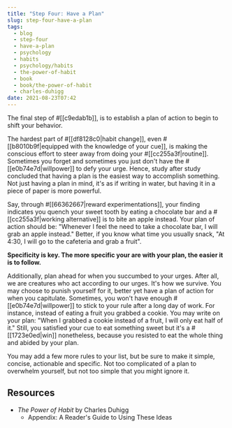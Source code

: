 ```yaml
---
title: "Step Four: Have a Plan"
slug: step-four-have-a-plan
tags:
  - blog
  - step-four
  - have-a-plan
  - psychology
  - habits
  - psychology/habits
  - the-power-of-habit
  - book
  - book/the-power-of-habit
  - charles-duhigg
date: 2021-08-23T07:42
---
```



The final step of #[[c9edab1b]], is to establish a plan of action to begin to
shift your behavior.

The hardest part of #[[df8128c0|habit change]], even 
#[[b8010b9f|equipped with the knowledge of your cue]], is making the conscious
effort to steer away from doing your #[[cc255a3f|routine]]. Sometimes you forget
and sometimes you just don't have the #[[e0b74e7d|willpower]] to defy your urge.
Hence, study after study concluded that having a plan is the easiest way to
accomplish something. Not just having a plan in mind, it's as if writing in
water, but having it in a piece of paper is more powerful.

Say, through #[[66362667|reward experimentations]], your finding indicates you
quench your sweet tooth by eating a chocolate bar and a
#[[cc255a3f|working alternative]] is to bite an apple instead. Your plan of
action should be: "Whenever I feel the need to take a chocolate bar, I will grab
an apple instead." Better, if you know what time you usually snack, "At 4:30,
I will go to the cafeteria and grab a fruit".

**Specificity is key. The more specific your are with your plan, the easier it
is to follow.**

Additionally, plan ahead for when you succumbed to your urges. After all, we are
creatures who act according to our urges. It's how we survive. You may choose to
punish yourself for it, better yet have a plan of action for when you
capitulate. Sometimes, you won't have enough #[[e0b74e7d|willpower]] to stick to
your rule after a long day of work. For instance, instead of eating a fruit you
grabbed a cookie. You may write on your plan: "When I grabbed a cookie instead
of a fruit, I will only eat half of it." Still, you satisfied your cue to eat
something sweet but it's a #[[1723e0ed|win]] nonetheless, because you resisted
to eat the whole thing and abided by your plan.

You may add a few more rules to your list, but be sure to make it simple,
concise, actionable and specific. Not too complicated of a plan to overwhelm
yourself, but not too simple that you might ignore it.

## Resources

- _The Power of Habit_ by Charles Duhigg
  - Appendix: A Reader's Guide to Using These Ideas

